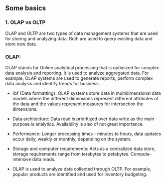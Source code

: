 ## Some basics

### 1. OLAP vs OLTP
   
OLAP and OLTP are two types of data management systems that are used for storing and analyzing data. Both are used to query existing data and store new data. 

### OLAP:

OLAP stands for Online analytical processing that is optimized for complex data analysis and reporting. It is used to analyze aggregated data. For example, OLAP systems are used to generate reports, perform complex data analysis and identify trends for business. 

- \bf {Data formatting}: OLAP systems store data in multidimensional data models where the different dimensions represent different attributes of the data and the values represent measures for intersection the dimensions. 

- Data architecture: Data read is prioritized over data write as the main purpose is analytics. Availability is also of not great importance. 

- Performance: Longer processing times - minutes to hours, data updates occur daily, weekly or monthly, depending on the system.

- Storage and computer requirements: Acts as a centralized data store, storage requirements range from terabytes to petabytes. Compute-intensive data reads. 

- OLAP is used to analyze data collected through OLTP. For example, popular products are identified and used for inventory budgeting.  

